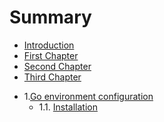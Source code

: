 # Summary

* [Introduction](README.md)
* [First Chapter](chapter1.md)
* [Second Chapter](second/second-chapter.md)
* [Third Chapter](third-chapter.md)
- 1.[Go environment configuration](second/second-chapter.md)
	- 1.1. [Installation](third-chapter.md)

